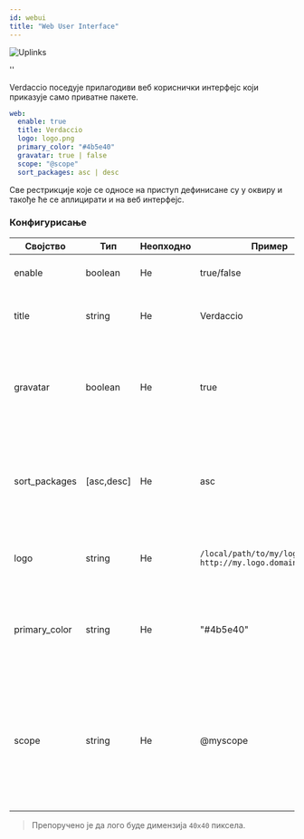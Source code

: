 ```yaml
---
id: webui
title: "Web User Interface"
---
```


![Uplinks](https://user-images.githubusercontent.com/558752/52916111-fa4ba980-32db-11e9-8a64-f4e06eb920b3.png)

<div id="codefund">''</div>

Verdaccio поседује прилагодиви веб кориснички интерфејс који приказује само приватне пакете.

```yaml
web:
  enable: true
  title: Verdaccio
  logo: logo.png
  primary_color: "#4b5e40"
  gravatar: true | false
  scope: "@scope"
  sort_packages: asc | desc
```

Све рестрикције које се односе на приступ дефинисане су у оквиру  и такође ће се аплицирати и на веб интерфејс.</p> 

### Конфигурисање

| Својство      | Тип        | Неопходно | Пример                                                        | Подршка    | Опис                                                                                                                     |
| ------------- | ---------- | --------- | ------------------------------------------------------------- | ---------- | ------------------------------------------------------------------------------------------------------------------------ |
| enable        | boolean    | Не        | true/false                                                    | all        | дозвољава приказ веб интерфејса                                                                                          |
| title         | string     | Не        | Verdaccio                                                     | all        | Опис наслова HTML заглавља                                                                                               |
| gravatar      | boolean    | Не        | true                                                          | `>v4`   | Gravatar-и ће бити генерисани у позадини, ако је ово својство омогућено                                                  |
| sort_packages | [asc,desc] | Не        | asc                                                           | `>v4`   | По правилу, приватни пакети су сортирани по растућем редоследу                                                           |
| logo          | string     | Не        | `/local/path/to/my/logo.png` `http://my.logo.domain/logo.png` | all        | URI где се лого налази (лого за header)                                                                                  |
| primary_color | string     | Не        | "#4b5e40"                                                     | `>4`    | The primary color to use throughout the UI (header, etc)                                                                 |
| scope         | string     | Не        | @myscope                                                      | `>v3.x` | If you're using this registry for a specific module scope, specify that scope to set it in the webui instructions header |

> Препоручено је да лого буде димензија `40x40` пиксела.
